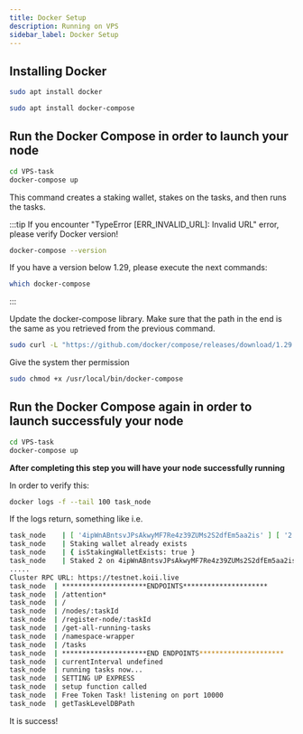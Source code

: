 ```yaml
---
title: Docker Setup
description: Running on VPS
sidebar_label: Docker Setup
---
```


## **Installing Docker**

```bash
sudo apt install docker
```
```bash
sudo apt install docker-compose
```

## Run the Docker Compose in order to launch your node

```bash
cd VPS-task
docker-compose up
```

This command creates a staking wallet, stakes on the tasks, and then runs the tasks.

:::tip
If you encounter "TypeError [ERR_INVALID_URL]: Invalid URL" error, please verify Docker version!
```bash
docker-compose --version
```

If you have a version below 1.29, please execute the next commands:

```bash
which docker-compose 
```
:::

Update the docker-compose library. Make sure that the path in the end is the same as you retrieved from the previous command.

```bash
sudo curl -L "https://github.com/docker/compose/releases/download/1.29.2/docker-compose-$(uname -s)-$(uname -m)" -o /usr/local/bin/docker-compose
```
Give the system ther permission

```bash
sudo chmod +x /usr/local/bin/docker-compose
```

## Run the Docker Compose again in order to launch successfuly your node

```bash
cd VPS-task
docker-compose up
```

**After completing this step you will have your node successfully running**

In order to verify this:

```bash
docker logs -f --tail 100 task_node
```

If the logs return, something like i.e.

```bash
task_node    | [ '4ipWnABntsvJPsAkwyMF7Re4z39ZUMs2S2dfEm5aa2is' ] [ '2' ]
task_node    | Staking wallet already exists
task_node    | { isStakingWalletExists: true }
task_node    | Staked 2 on 4ipWnABntsvJPsAkwyMF7Re4z39ZUMs2S2dfEm5aa2is
.....
Cluster RPC URL: https://testnet.koii.live
task_node  | *********************ENDPOINTS*********************
task_node  | /attention*
task_node  | /
task_node  | /nodes/:taskId
task_node  | /register-node/:taskId
task_node  | /get-all-running-tasks
task_node  | /namespace-wrapper
task_node  | /tasks
task_node  | *********************END ENDPOINTS*********************
task_node  | currentInterval undefined
task_node  | running tasks now...
task_node  | SETTING UP EXPRESS
task_node  | setup function called
task_node  | Free Token Task! listening on port 10000
task_node  | getTaskLevelDBPath
```

It is success!

